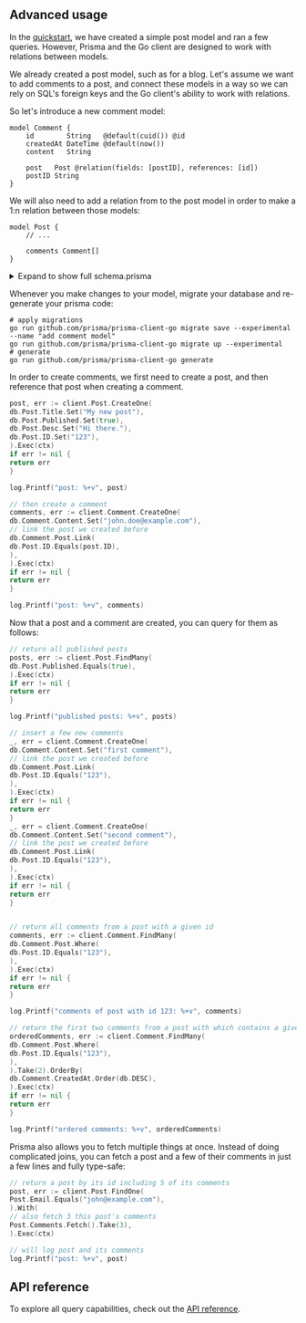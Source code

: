 ## Advanced usage

In the [quickstart](./quickstart.md), we have created a simple post model and ran a few queries. However, Prisma and the
Go client are designed to work with relations between models.

We already created a post model, such as for a blog. Let's assume we want to add comments to a post, and connect these
models in a way so we can rely on SQL's foreign keys and the Go client's ability to work with relations.

So let's introduce a new comment model:

```prisma
model Comment {
    id        String   @default(cuid()) @id
    createdAt DateTime @default(now())
    content   String

    post   Post @relation(fields: [postID], references: [id])
    postID String
}
```

We will also need to add a relation from to the post model in order to make a 1:n relation between those models:

```prisma
model Post {
    // ...

    comments Comment[]
}
```

<details>
    <summary>Expand to show full schema.prisma</summary>

    ```prisma
    datasource db {
        // could be postgresql or mysql
        provider = "sqlite"
        url      = "file:dev.db"
    }

    generator db {
        provider = "go run github.com/prisma/prisma-client-go"
    }

    model Post {
        id        String   @default(cuid()) @id
        createdAt DateTime @default(now())
        updatedAt DateTime @updatedAt
        published Boolean
        title     String
        content   String?

        comments Comment[]
    }

    model Comment {
        id        String   @default(cuid()) @id
        createdAt DateTime @default(now())
        content   String

        post   Post @relation(fields: [postID], references: [id])
        postID String
    }
    ```

</details>

Whenever you make changes to your model, migrate your database and re-generate your prisma code:

```shell script
# apply migrations
go run github.com/prisma/prisma-client-go migrate save --experimental --name "add comment model"
go run github.com/prisma/prisma-client-go migrate up --experimental
# generate
go run github.com/prisma/prisma-client-go generate
```

In order to create comments, we first need to create a post, and then reference that post when creating a comment.

```go
post, err := client.Post.CreateOne(
db.Post.Title.Set("My new post"),
db.Post.Published.Set(true),
db.Post.Desc.Set("Hi there."),
db.Post.ID.Set("123"),
).Exec(ctx)
if err != nil {
return err
}

log.Printf("post: %+v", post)

// then create a comment
comments, err := client.Comment.CreateOne(
db.Comment.Content.Set("john.doe@example.com"),
// link the post we created before
db.Comment.Post.Link(
db.Post.ID.Equals(post.ID),
),
).Exec(ctx)
if err != nil {
return err
}

log.Printf("post: %+v", comments)
```

Now that a post and a comment are created, you can query for them as follows:

```go
// return all published posts
posts, err := client.Post.FindMany(
db.Post.Published.Equals(true),
).Exec(ctx)
if err != nil {
return err
}

log.Printf("published posts: %+v", posts)

// insert a few new comments
_, err = client.Comment.CreateOne(
db.Comment.Content.Set("first comment"),
// link the post we created before
db.Comment.Post.Link(
db.Post.ID.Equals("123"),
),
).Exec(ctx)
if err != nil {
return err
}
_, err = client.Comment.CreateOne(
db.Comment.Content.Set("second comment"),
// link the post we created before
db.Comment.Post.Link(
db.Post.ID.Equals("123"),
),
).Exec(ctx)
if err != nil {
return err
}


// return all comments from a post with a given id
comments, err := client.Comment.FindMany(
db.Comment.Post.Where(
db.Post.ID.Equals("123"),
),
).Exec(ctx)
if err != nil {
return err
}

log.Printf("comments of post with id 123: %+v", comments)

// return the first two comments from a post with which contains a given title, and sort by descending date
orderedComments, err := client.Comment.FindMany(
db.Comment.Post.Where(
db.Post.ID.Equals("123"),
),
).Take(2).OrderBy(
db.Comment.CreatedAt.Order(db.DESC),
).Exec(ctx)
if err != nil {
return err
}

log.Printf("ordered comments: %+v", orderedComments)
```

Prisma also allows you to fetch multiple things at once. Instead of doing complicated joins, you can fetch a post and a
few of their comments in just a few lines and fully type-safe:

```go
// return a post by its id including 5 of its comments
post, err := client.Post.FindOne(
Post.Email.Equals("john@example.com"),
).With(
// also fetch 3 this post's comments
Post.Comments.Fetch().Take(3),
).Exec(ctx)

// will log post and its comments
log.Printf("post: %+v", post)
```

## API reference

To explore all query capabilities, check out the [API reference](./reference).
